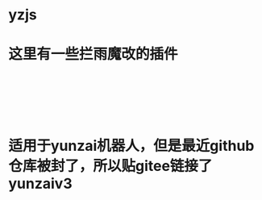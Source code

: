 # yzjs
<h1>这里有一些拦雨魔改的插件<h1>
<br><br><br>
适用于yunzai机器人，但是最近github仓库被封了，所以贴gitee链接了<a helf="https://gitee.com/Le-niao/Yunzai-Bot">yunzaiv3<a>
